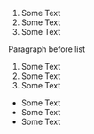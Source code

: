 1.	Some Text
2.	Some Text
3.	Some Text

Paragraph before list

1.	Some Text
2.	Some Text
3.	Some Text

-	Some Text
-	Some Text
-	Some Text
